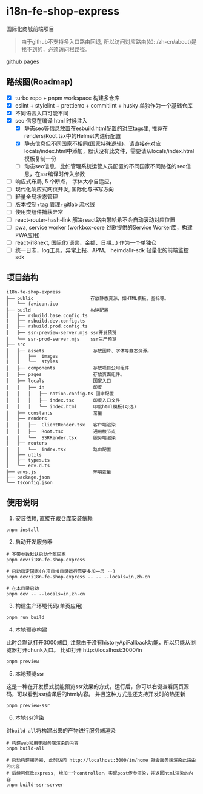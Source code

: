 # i18n-fe-shop-express

国际化商城前端项目

> 由于github不支持多入口路由回退, 所以访问对应路由(如: /zh-cn/about)是找不到的，必须访问根路径。

[github pages](https://xueyou2000.github.io/i18n-framework-template/zh-cn/)

## 路线图(Roadmap)

- [x] turbo repo + pnpm workspace 构建多仓库
- [x] eslint + stylelint + prettierrc + commitlint + husky 单独作为一个基础仓库
- [x] 不同语言入口可能不同
- [x] seo 信息在编译 html 时候注入
  - [x] 静态seo等信息放置在esbuild.html配置的对应tags里, 推荐在renders/Root.tsx中的Helmet内进行配置
  - [x] 静态信息但不同国家不相同(国家特殊逻辑)，请直接在对应locals/index.html中添加，默认没有此文件，需要请从locals/index.html模板复制一份
  - [ ] 动态seo信息，比如管理系统运营人员配置的不同国家不同路径的seo信息，在ssr编译时传入参数
- [ ] 响应式布局, 5 个断点， 字体大小自适应，
- [ ] 现代化响应式网页开发, 国际化与书写方向
- [ ] 轻量全局状态管理
- [ ] 版本控制+tag 管理+gitlab 流水线
- [ ] 使用类组件捕获异常
- [ ] react-router-hash-link 解决react路由带哈希不会自动滚动对应位置
- [ ] pwa, service worker (workbox-core 谷歌提供的Service Worker库，构建PWA应用)
- [ ] react-i18next, 国际化(语言、金额、日期...) 作为一个单独仓
- [ ] 统一日志，log工具。异常上报、APM。 heimdallr-sdk 轻量化的前端监控sdk

## 项目结构

```shell
i18n-fe-shop-express
├── public                     存放静态资源，如HTML模板、图标等。
│   └── favicon.ico
├── build                      构建配置
|   ├── rsbuild.base.config.ts
|   ├── rsbuild.dev.config.ts
|   ├── rsbuild.prod.config.ts
|   ├── ssr-preview-server.mjs ssr开发预览
│   └── ssr-prod-server.mjs    ssr生产预览
├── src
│   ├── assets                  存放图片、字体等静态资源。
│   │   ├──  images
|   │   └──  styles
│   ├── components              存放项目公用组件
│   ├── pages                   存放页面组件。
│   ├── locals                  国家入口
│   │   ├── in                  印度
│   │   │   ├── nation.config.ts 国家配置
│   │   │   ├── index.tsx       印度入口文件
│   │   │   └── index.html      印度html模板(可选)
│   ├── constants               常量
│   ├── renders
│   │   ├──  ClientRender.tsx   客户端渲染
│   │   ├──  Root.tsx           通用根节点
|   │   └──  SSRRender.tsx      服务端渲染
│   ├── routers
│   │   └──  index.tsx          路由配置
│   ├── utils
│   ├── types.ts
│   └── env.d.ts
├── envs.js                     环境变量
├── package.json
└── tsconfig.json
```

## 使用说明

1. 安装依赖, 直接在跟仓库安装依赖

```shell
pnpm install
```

2. 启动开发服务器

```shell
# 不带参数默认启动全部国家
pnpm dev:i18n-fe-shop-express

# 启动指定国家(在项目根目录运行需要多加一层 --)
pnpm dev:i18n-fe-shop-express -- -- --locals=in,zh-cn

# 在本目录启动
pnpm dev -- --locals=in,zh-cn
```

3. 构建生产环境代码(单页应用)

```shell
pnpm run build
```

4. 本地预览构建

此时会默认打开3000端口, 注意由于没有historyApiFallback功能，所以只能从浏览器打开chunk入口。
比如打开 http://localhost:3000/in

```shell
pnpm preview
```

5. 本地预览ssr

这是一种在开发模式就能预览ssr效果的方式，运行后，你可以右键查看网页源码，可以看到ssr编译后的html内容。
并且这种方式是还支持开发时的热更新

```shell
pnpm preview-ssr
```

6. 本地ssr渲染

对`build-all`将构建出来的产物进行服务端渲染

```shell
# 构建web和用于服务端渲染的内容
pnpm build-all

# 启动构建服务器, 此时访问 http://localhost:3000/in/home 就会服务端渲染此路由的内容
# 后续可修改express, 增加一个controller，实现post传参渲染，并返回html渲染的内容
pnpm build-ssr-server
```
